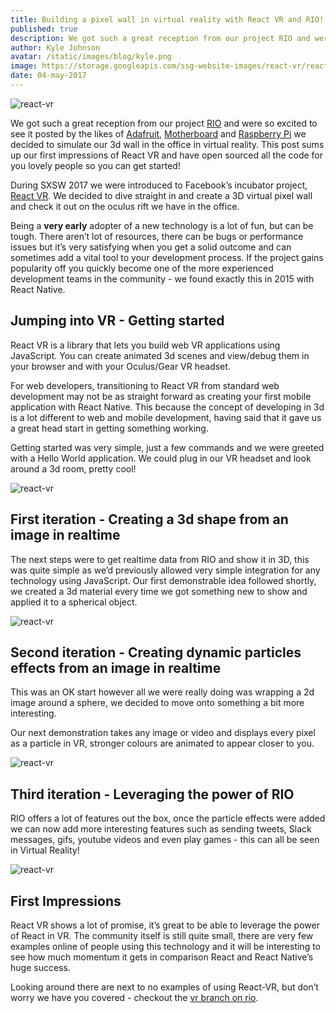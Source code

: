 ```yaml
---
title: Building a pixel wall in virtual reality with React VR and RIO! Our first impressions
published: true
description: We got such a great reception from our project RIO and were so excited to see it posted by the likes of Adafruit, Motherboard and Raspberry Pi we decided to simulate our 3d wall in the office in virtual reality.
author: Kyle Johnson
avatar: /static/images/blog/kyle.png
image: https://storage.googleapis.com/ssg-website-images/react-vr/react-vr-cover.png
date: 04-may-2017
---
```


![react-vr](https://storage.googleapis.com/ssg-website-images/react-vr/react-vr.gif)

We got such a great reception from our project [RIO](https://github.com/SolidStateGroup/rio) and were so excited to see it posted by the likes of [Adafruit](https://blog.adafruit.com/2017/03/17/play-games-post-videos-and-share-gifs-on-this-giant-led-wall-piday-raspberrypi-raspberry_pi/), [Motherboard](https://motherboard.vice.com/en_us/article/hey-wanna-play-mario-kart-on-a-giant-lite-brite-wall) and [Raspberry Pi](https://www.raspberrypi.org/blog/giant-led-wall/) we decided to simulate our 3d wall in the office in virtual reality. This post sums up our first impressions of React VR and have open sourced all the code for you lovely people so you can get started!

During SXSW 2017 we were introduced to Facebook’s incubator project, [React VR](https://github.com/facebook/react-vr). We decided to dive straight in and create a 3D virtual pixel wall and check it out on the oculus rift we have in the office.

Being a **very early** adopter of a new technology is a lot of fun, but can be tough. There aren’t lot of resources, there can be bugs or performance issues but it’s very satisfying when you get a solid outcome and can sometimes add a vital tool to your development process. If the project gains popularity off you quickly become one of the more experienced development teams in the community - we found exactly this in 2015 with React Native.

## Jumping into VR - Getting started

React VR is a library that lets you build web VR applications using JavaScript. You can create animated 3d scenes and view/debug them in your browser and with your Oculus/Gear VR headset.

For web developers, transitioning to React VR from standard web development may not be as straight forward as creating your first mobile application with React Native. This because the concept of developing in 3d is a lot different to web and mobile development, having said that it gave us a great head start in getting something working.

Getting started was very simple, just a few commands and we were greeted with a Hello World application. We could plug in our VR headset and look around a 3d room, pretty cool!

![react-vr](https://storage.googleapis.com/ssg-website-images/react-vr/image_1.jpg)

## First iteration - Creating a 3d shape from an image in realtime

The next steps were to get realtime data from RIO and show it in 3D, this was quite simple as we’d previously allowed very simple integration for any technology using JavaScript. Our first demonstrable idea followed shortly, we created a 3d material every time we got something new to show and applied it to a spherical object.

![react-vr](https://storage.googleapis.com/ssg-website-images/react-vr/image_2.gif)

## Second iteration - Creating dynamic particles effects from an image in realtime

This was an OK start however all we were really doing was wrapping a 2d image around a sphere, we decided to move onto something a bit more interesting.

Our next demonstration takes any image or video and displays every pixel as a particle in VR, stronger colours are animated to appear closer to you.

![react-vr](https://storage.googleapis.com/ssg-website-images/react-vr/image_3.gif)

## Third iteration - Leveraging the power of RIO

RIO offers a lot of features out the box, once the particle effects were added we can now add more interesting features such as sending tweets, Slack messages, gifs, youtube videos and even play games - this can all be seen in Virtual Reality!

![react-vr](https://storage.googleapis.com/ssg-website-images/react-vr/image_4.gif)

## First Impressions

React VR shows a lot of promise, it’s great to be able to leverage the power of React in VR. The community itself is still quite small, there are very few examples online of people using this technology and it will be interesting to see how much momentum it gets in comparison React and React Native’s huge success.

Looking around there are next to no examples of using React-VR, but don’t worry we have you covered - checkout the [vr branch on rio](https://github.com/SolidStateGroup/rio).

